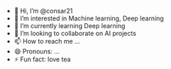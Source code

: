 - 👋 Hi, I’m @consar21
- 👀 I’m interested in Machine learning, Deep learning
- 🌱 I’m currently learning Deep learning
- 💞️ I’m looking to collaborate on AI projects
- 📫 How to reach me ...
- 😄 Pronouns: ...
- ⚡ Fun fact: love tea

<!---
consar21/consar21 is a ✨ special ✨ repository because its `README.md` (this file) appears on your GitHub profile.
You can click the Preview link to take a look at your changes.
--->
